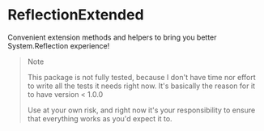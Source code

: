 # ReflectionExtended

Convenient extension methods and helpers to bring you better System.Reflection experience!

> Note
>
> This package is not fully tested, because I don't have time nor effort
> to write all the tests it needs right now. It's basically the reason for
> it to have version < 1.0.0
>
> Use at your own risk, and right now it's your responsibility to ensure
> that everything works as you'd expect it to.
